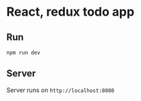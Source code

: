 # React, redux todo app

## Run
```npm run dev```

## Server
Server runs on
```http://localhost:8080```